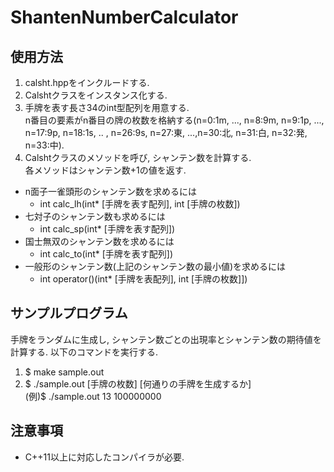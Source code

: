 # ShantenNumberCalculator

## 使用方法
1. calsht.hppをインクルードする.
2. Calshtクラスをインスタンス化する.
3. 手牌を表す長さ34のint型配列を用意する.<br>
n番目の要素がn番目の牌の枚数を格納する(n=0:1m, ..., n=8:9m, n=9:1p, ..., n=17:9p, n=18:1s, .. , n=26:9s, n=27:東, ...,n=30:北, n=31:白, n=32:発, n=33:中).
3. Calshtクラスのメソッドを呼び, シャンテン数を計算する.<br>
各メソッドはシャンテン数+1の値を返す.

  - n面子一雀頭形のシャンテン数を求めるには
    - int calc_lh(int* [手牌を表す配列], int [手牌の枚数])
  - 七対子のシャンテン数も求めるには
    - int calc_sp(int* [手牌を表す配列])
  - 国士無双のシャンテン数を求めるには
    - int calc_to(int* [手牌を表す配列])
  - 一般形のシャンテン数(上記のシャンテン数の最小値)を求めるには
    - int operator()(int* [手牌を表配列], int [手牌の枚数]])

## サンプルプログラム
手牌をランダムに生成し, シャンテン数ごとの出現率とシャンテン数の期待値を計算する. 以下のコマンドを実行する.

1. $ make sample.out
2. $ ./sample.out [手牌の枚数] [何通りの手牌を生成するか]<br>
(例)$ ./sample.out 13 100000000

## 注意事項
- C++11以上に対応したコンパイラが必要.
